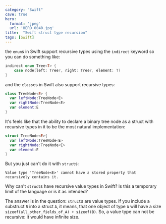 ```yaml
---
category: "Swift"
cave: true
hero:
  format: 'jpeg'
  url: 'HERO_0040.jpg'
title:  "Swift struct type recursion"
tags: [Swift]
---
```

the `enum`s in Swift support recursive types using the `indirect` keyword so you can do something like:

```swift
indirect enum Tree<T> {
    case node(left: Tree?, right: Tree?, element: T)
}
```

and the `class`es in Swift also support recursive types:

```swift
class TreeNode<E> {
  var leftNode:TreeNode<E>
  var rightNode:TreeNode<E>
  var element:E
}
```

It's feels like that the ability to declare a binary tree node as a struct with recursive types in it to be the most natural implementation:

```swift
struct TreeNode<E>{
  var leftNode:TreeNode<E>
  var rightNode:TreeNode<E>
  var element:E
}
```

But you just can't do it with `struct`s:

```console
Value type 'TreeNode<E>' cannot have a stored property that recursively contains it.
```

Why can't `struct`s have recursive value types in Swift? Is this a temporary limit of the language or is it as intended?

The answer is in the question: `struct`s are value types. If you include a substruct `B` into a struct `A`, it means, that one object of type `A` will have a size `sizeof(all_other_fields_of_A) + sizeof(B)`. So, a value type can not be recursive: it would have infinite size.
